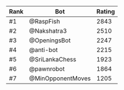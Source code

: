 Rank|Bot|Rating
---|---|---
#1|@RaspFish|2843
#2|@Nakshatra3|2510
#3|@OpeningsBot|2247
#4|@anti-bot|2215
#5|@SriLankaChess|1923
#6|@pawnrobot|1864
#7|@MinOpponentMoves|1205

